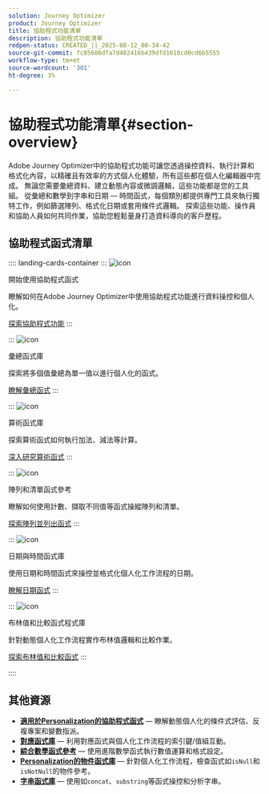 ```yaml
---
solution: Journey Optimizer
product: Journey Optimizer
title: 協助程式功能清單
description: 協助程式功能清單
redpen-status: CREATED_||_2025-08-12_00-34-42
source-git-commit: fc85686dfa7d482416b439dfd1610cd0cd6b5555
workflow-type: tm+mt
source-wordcount: '301'
ht-degree: 3%

---
```



# 協助程式功能清單{#section-overview}

Adobe Journey Optimizer中的協助程式功能可讓您透過操控資料、執行計算和格式化內容，以精確且有效率的方式個人化體驗，所有這些都在個人化編輯器中完成。 無論您需要彙總資料、建立動態內容或微調邏輯，這些功能都是您的工具組。 從彙總和數學到字串和日期 — 時間函式，每個類別都提供專門工具來執行獨特工作，例如篩選陣列、格式化日期或套用條件式邏輯。 探索這些功能、操作員和協助人員如何共同作業，協助您輕鬆量身打造資料導向的客戶歷程。

## 協助程式函式清單

:::: landing-cards-container
:::
![icon](https://cdn.experienceleague.adobe.com/icons/circle-play.svg?lang=zh-Hant)

開始使用協助程式函式

瞭解如何在Adobe Journey Optimizer中使用協助程式功能進行資料操控和個人化。

[探索協助程式功能](../using/personalization/functions/functions.md)
:::

:::
![icon](https://cdn.experienceleague.adobe.com/icons/list-check.svg?lang=zh-Hant)

彙總函式庫

探索將多個值彙總為單一值以進行個人化的函式。

[瞭解彙總函式](../using/personalization/functions/aggregation.md)
:::

:::
![icon](https://cdn.experienceleague.adobe.com/icons/code-branch.svg?lang=zh-Hant)

算術函式庫

探索算術函式如何執行加法、減法等計算。

[深入研究算術函式](../using/personalization/functions/arithmetic-functions.md)
:::

:::
![icon](https://cdn.experienceleague.adobe.com/icons/code-branch.svg?lang=zh-Hant)

陣列和清單函式參考

瞭解如何使用計數、擷取不同值等函式操縱陣列和清單。

[探索陣列並列出函式](../using/personalization/functions/arrays-list.md)
:::

:::
![icon](https://cdn.experienceleague.adobe.com/icons/calendar-alt.svg?lang=zh-Hant)

日期與時間函式庫

使用日期和時間函式來操控並格式化個人化工作流程的日期。

[瞭解日期函式](../using/personalization/functions/dates.md)
:::

:::
![icon](https://cdn.experienceleague.adobe.com/icons/code-branch.svg?lang=zh-Hant)

布林值和比較函式程式庫

針對動態個人化工作流程實作布林值邏輯和比較作業。

[探索布林值和比較函式](../using/personalization/functions/operators.md)
:::

::::


## 其他資源

- **[適用於Personalization的協助程式函式](../using/personalization/functions/helpers.md)** — 瞭解動態個人化的條件式評估、反複專案和變數指派。
- **[對應函式庫](../using/personalization/functions/maps.md)** — 利用對應函式與個人化工作流程的索引鍵/值組互動。
- **[綜合數學函式參考](../using/personalization/functions/math.md)** — 使用進階數學函式執行數值運算和格式設定。
- **[Personalization的物件函式庫](../using/personalization/functions/objects.md)** — 針對個人化工作流程，檢查函式如`isNull`和`isNotNull`的物件參考。
- **[字串函式庫](../using/personalization/functions/string.md)** — 使用如`concat`、`substring`等函式操控和分析字串。
